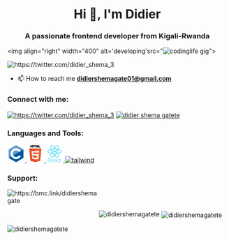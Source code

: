<h1 align="center">Hi 👋, I'm Didier</h1>
<h3 align="center">A passionate frontend developer from Kigali-Rwanda</h3>

<img align="right" width="400" alt='developing'src="![codinglife gig](https://github.com/DidierShemaGatete/DidierShemaGatete/assets/122377873/9a6549cf-cd01-453d-a0ae-84fb796c5b68)">
<p align="left"> <a href="https://twitter.com/https://twitter.com/didier_shema_3" target="blank"></a><img src="https://img.shields.io/twitter/follow/https://twitter.com/didier_shema_3?logo=twitter&style=for-the-badge" alt="https://twitter.com/didier_shema_3" /> </p>

- 📫 How to reach me **didiershemagate01@gmail.com**

<h3 align="left">Connect with me:</h3>
<p align="left">
<a href="https://twitter.com/https://twitter.com/didier_shema_3" target="blank"><img align="center" src="https://raw.githubusercontent.com/rahuldkjain/github-profile-readme-generator/master/src/images/icons/Social/twitter.svg" alt="https://twitter.com/didier_shema_3" height="30" width="40" /></a>
<a href="https://linkedin.com/in/didier shema gatete" target="blank"><img align="center" src="https://raw.githubusercontent.com/rahuldkjain/github-profile-readme-generator/master/src/images/icons/Social/linked-in-alt.svg" alt="didier shema gatete" height="30" width="40" /></a>
</p>

<h3 align="left">Languages and Tools:</h3>
<p align="left"> <a href="https://www.cprogramming.com/" target="_blank" rel="noreferrer"> <img src="https://raw.githubusercontent.com/devicons/devicon/master/icons/c/c-original.svg" alt="c" width="40" height="40"/> </a> <a href="https://www.w3.org/html/" target="_blank" rel="noreferrer"> <img src="https://raw.githubusercontent.com/devicons/devicon/master/icons/html5/html5-original-wordmark.svg" alt="html5" width="40" height="40"/> </a> <a href="https://reactjs.org/" target="_blank" rel="noreferrer"> <img src="https://raw.githubusercontent.com/devicons/devicon/master/icons/react/react-original-wordmark.svg" alt="react" width="40" height="40"/> </a> <a href="https://tailwindcss.com/" target="_blank" rel="noreferrer"> <img src="https://www.vectorlogo.zone/logos/tailwindcss/tailwindcss-icon.svg" alt="tailwind" width="40" height="40"/> </a> </p>

<h3 align="left">Support:</h3>
<p><a href="https://www.buymeacoffee.com/https://bmc.link/didiershemagate"> <img align="left" src="https://cdn.buymeacoffee.com/buttons/v2/default-yellow.png" height="50" width="210" alt="https://bmc.link/didiershemagate" /></a></p><br><br>

<p><img align="left" src="https://github-readme-stats.vercel.app/api/top-langs?username=didiershemagatete&show_icons=true&locale=en&layout=compact" alt="didiershemagatete" /></p>

<p>&nbsp;<img align="center" src="https://github-readme-stats.vercel.app/api?username=didiershemagatete&show_icons=true&locale=en" alt="didiershemagatete" /></p>

<p><img align="center" src="https://github-readme-streak-stats.herokuapp.com/?user=didiershemagatete&" alt="didiershemagatete" /></p>
